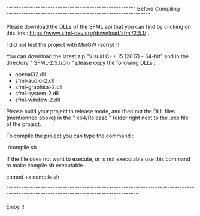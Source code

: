 """"""""""""""""""""""""""""""""""""""""""""""""""""" Before Compiling """""""""""""""""""""""""""""""""""""""""""""""""""""""""""

Please download the DLLs of the SFML api that you can find by clicking on this link : https://www.sfml-dev.org/download/sfml/2.5.1/ .

I did not test the project with MinGW (sorry) !!

You can download the latest zip "Visual C++ 15 (2017) - 64-bit" and in the directory " SFML-2.5.1/bin " please copy the following DLLs :

- openal32.dll
- sfml-audio-2.dll
- sfml-graphics-2.dll
- sfml-system-2.dll
- sfml-window-2.dll 

Please build your project in release mode, and then put the DLL files (mentionned above) in the " x64/Release " folder right next to the .exe file of the project.

To compile the project you can type the command : 

./compile.sh

If the file does not want to execute, or is not executable use this command to make compile.sh executable.

chmod +x compile.sh

"""""""""""""""""""""""""""""""""""""""""""""""""""""""""""""""""""""""""""""""""""""""""""""""""""""""""""""""""""""""""""""""""""

Enjoy !!
